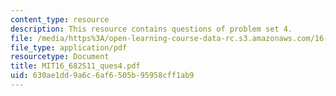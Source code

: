 ```yaml
---
content_type: resource
description: This resource contains questions of problem set 4.
file: /media/https%3A/open-learning-course-data-rc.s3.amazonaws.com/16-682-technology-in-transportation-spring-2011/630ae1dd9a6c6af6505b95958cff1ab9_MIT16_682S11_ques4.pdf
file_type: application/pdf
resourcetype: Document
title: MIT16_682S11_ques4.pdf
uid: 630ae1dd-9a6c-6af6-505b-95958cff1ab9
---
```

